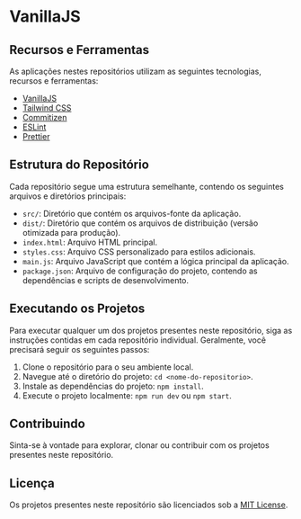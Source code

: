 # VanillaJS

## Recursos e Ferramentas

As aplicações nestes repositórios utilizam as seguintes tecnologias, recursos e ferramentas:

- [VanillaJS](https://developer.mozilla.org/en-US/docs/Web/JavaScript)
- [Tailwind CSS](https://tailwindcss.com/)
- [Commitizen](https://github.com/commitizen/cz-cli)
- [ESLint](https://eslint.org/)
- [Prettier](https://prettier.io/)

## Estrutura do Repositório

Cada repositório segue uma estrutura semelhante, contendo os seguintes arquivos e diretórios principais:

- `src/`: Diretório que contém os arquivos-fonte da aplicação.
- `dist/`: Diretório que contém os arquivos de distribuição (versão otimizada para produção).
- `index.html`: Arquivo HTML principal.
- `styles.css`: Arquivo CSS personalizado para estilos adicionais.
- `main.js`: Arquivo JavaScript que contém a lógica principal da aplicação.
- `package.json`: Arquivo de configuração do projeto, contendo as dependências e scripts de desenvolvimento.

## Executando os Projetos

Para executar qualquer um dos projetos presentes neste repositório, siga as instruções contidas em cada repositório individual. Geralmente, você precisará seguir os seguintes passos:

1. Clone o repositório para o seu ambiente local.
2. Navegue até o diretório do projeto: `cd <nome-do-repositorio>`.
3. Instale as dependências do projeto: `npm install`.
4. Execute o projeto localmente: `npm run dev` ou `npm start`.

## Contribuindo

Sinta-se à vontade para explorar, clonar ou contribuir com os projetos presentes neste repositório.

## Licença

Os projetos presentes neste repositório são licenciados sob a [MIT License](LICENSE).
